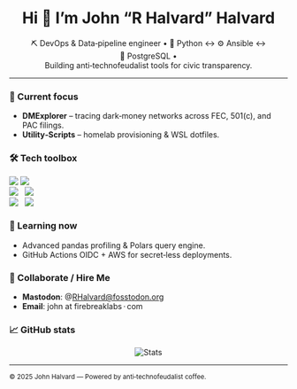 <h1 align="center">Hi 👋 I’m John “R Halvard” Halvard</h1>

<p align="center">
  ⛏️ DevOps & Data‑pipeline engineer • 🐍 Python ↔️ ⚙️ Ansible ↔️ 🐘 PostgreSQL • <br/>
  Building anti‑technofeudalist tools for civic transparency.
</p>

---

### 🔭 Current focus
- **DMExplorer** – tracing dark‑money networks across FEC, 501(c), and PAC filings.
- **Utility‑Scripts** – homelab provisioning & WSL dotfiles.

### 🛠️ Tech toolbox
![](https://img.shields.io/badge/Python-3.12-blue)  ![](https://img.shields.io/badge/PostgreSQL-16-blue)  
![](https://img.shields.io/badge/Ansible-7-orange)   ![](https://img.shields.io/badge/AWS-Architect_Associate-yellow)  
![](https://img.shields.io/badge/CI‑CD-GitHub_Actions-purple)   ![](https://img.shields.io/badge/Kubernetes-CKAD-informational)

### 🌱 Learning now
- Advanced pandas profiling & Polars query engine.
- GitHub Actions OIDC + AWS for secret‑less deployments.

### 🤝 Collaborate / Hire Me
- **Mastodon**: @[RHalvard@fosstodon.org](https://fosstodon.org/@RHalvard)  
- **Email**: john at firebreaklabs · com

### 📈 GitHub stats
<p align="center">
  <img src="https://github-readme-stats.vercel.app/api?username=RHalvard&show_icons=true&hide=issues&theme=default" alt="Stats"/>
</p>

---
<sub>© 2025 John Halvard — Powered by anti‑technofeudalist coffee.</sub>
